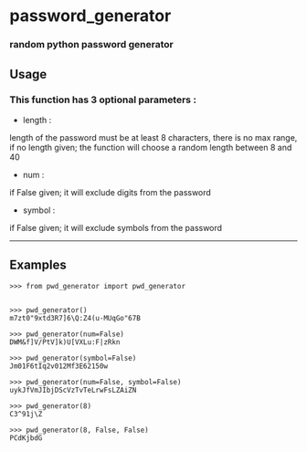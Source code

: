 # password_generator
### random python password generator
## Usage
### This function has 3 optional parameters :

- length : 

length of the password must be at least 8 characters, there is no max range,
if no length given; the function will choose a random length between 8 and 40

- num : 

if False given; it will exclude digits from the password

- symbol : 

if False given; it will exclude symbols from the password

-------------------------------------------
## Examples
    >>> from pwd_generator import pwd_generator
    
    
    >>> pwd_generator()
    m7zt0"9xtd3R7]6\Q:Z4(u-MUqGo"67B
    
    >>> pwd_generator(num=False)
    DWM&f]V/PtV]k)U[VXLu:F|zRkn
    
    >>> pwd_generator(symbol=False)
    Jm01F6tIq2v012Mf3E62150w
    
    >>> pwd_generator(num=False, symbol=False)
    uykJfVmJIbjDScVzTvTeLrwFsLZAiZN
    
    >>> pwd_generator(8)
    C3^91j\Z
    
    >>> pwd_generator(8, False, False)
    PCdKjbdG
